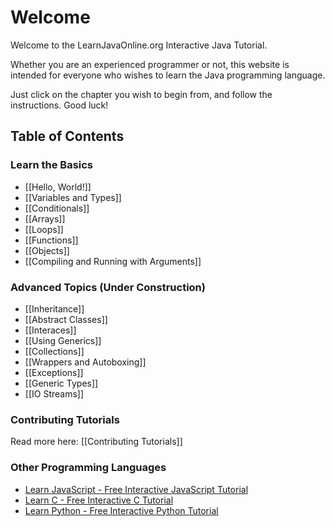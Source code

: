 # Welcome

Welcome to the LearnJavaOnline.org Interactive Java Tutorial.

Whether you are an experienced programmer or not, this website is intended for everyone who wishes to learn the Java programming language.

Just click on the chapter you wish to begin from, and follow the instructions. Good luck!

Table of Contents
-----------------

### Learn the Basics

- [[Hello, World!]]
- [[Variables and Types]]
- [[Conditionals]]
- [[Arrays]]
- [[Loops]]
- [[Functions]]
- [[Objects]]
- [[Compiling and Running with Arguments]]

### Advanced Topics (Under Construction)

- [[Inheritance]]
- [[Abstract Classes]]
- [[Interaces]]
- [[Using Generics]]
- [[Collections]]
- [[Wrappers and Autoboxing]]
- [[Exceptions]]
- [[Generic Types]]
- [[IO Streams]]

### Contributing Tutorials

Read more here: [[Contributing Tutorials]]

### Other Programming Languages

- [Learn JavaScript - Free Interactive JavaScript Tutorial](http://learn-js.org)
- [Learn C - Free Interactive C Tutorial](http://learn-c.org)
- [Learn Python - Free Interactive Python Tutorial](http://learnpython.org)
